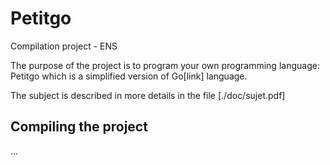 # Petitgo

Compilation project - ENS

The purpose of the project is to program your own programming language: Petitgo which is a simplified version of Go[link] language.

The subject is described in more details in the file [./doc/sujet.pdf]


## Compiling the project

...

